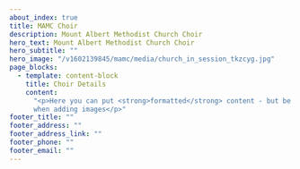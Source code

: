 ```yaml
---
about_index: true
title: MAMC Choir
description: Mount Albert Methodist Church Choir
hero_text: Mount Albert Methodist Church Choir
hero_subtitle: ""
hero_image: "/v1602139845/mamc/media/church_in_session_tkzcyg.jpg"
page_blocks:
  - template: content-block
    title: Choir Details
    content:
      "<p>Here you can put <strong>formatted</strong> content - but be careful
      when adding images</p>"
footer_title: ""
footer_address: ""
footer_address_link: ""
footer_phone: ""
footer_email: ""
---
```


